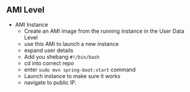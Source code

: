 ## AMI Level
- AMI Instance
  - Create an AMI image from the running instance in the User Data Level
  - use this AMi to launch a new instance
  - expand user details
  - Add you shebang `#!/bin/bash`
  - cd into correct repo
  - enter `sudo mvn spring-boot:start` command 
  - Launch instance to make sure it works
  - navigate to public IP.